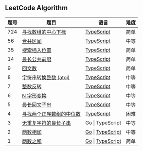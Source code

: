 ## LeetCode Algorithm

| 题号 | 题目                                                                                                             | 语言                                                                                                           | 难度 |
| ---- | ---------------------------------------------------------------------------------------------------------------- | -------------------------------------------------------------------------------------------------------------- | ---- |
| 724  | [寻找数组的中心下标](https://leetcode.cn/problems/find-pivot-index/description/)                                 | [TypeScript](./algorithms/typescript/724.寻找数组的中心下标.ts)                                                                      | 简单 |
| 56   | [合并区间](https://leetcode.cn/problems/merge-intervals/description/)                                            | [TypeScript](./algorithms/typescript/56.合并区间.ts)                                                                      | 中等 |
| 35   | [搜索插入位置](https://leetcode.cn/problems/search-insert-position/description/)                                 | [TypeScript](./algorithms/typescript/35.搜索插入位置.ts)                                                                      | 简单 |
| 14   | [最长公共前缀](https://leetcode.cn/problems/longest-common-prefix/description/)                                  | [TypeScript](./algorithms/typescript/14.最长公共前缀.ts)                                                                      | 简单 |
| 9    | [回文数](https://leetcode.cn/problems/palindrome-number/description/)                                            | [TypeScript](./algorithms/typescript/9.回文数.ts)                                                                      | 简单 |
| 8    | [字符串转换整数 (atoi)](https://leetcode.cn/problems/string-to-integer-atoi/description/)                        | [TypeScript](./algorithms/typescript/8.字符串转换整数-atoi.ts)                                                         | 中等 |
| 7    | [整数反转](https://leetcode.cn/problems/reverse-integer/description/)                                            | [TypeScript](./algorithms/typescript/7.整数反转.ts)                                                                    | 中等 |
| 6    | [N 字形变换](https://leetcode.cn/problems/zigzag-conversion/description/)                                        | [TypeScript](./algorithms/typescript/6.n-字形变换.ts)                                                                  | 中等 |
| 5    | [最长回文子串](https://leetcode.cn/problems/longest-palindromic-substring/description/)                          | [TypeScript](./algorithms/typescript/5.最长回文子串.ts)                                                                | 中等 |
| 4    | [寻找两个正序数组的中位数](https://leetcode.cn/problems/median-of-two-sorted-arrays/description/)                | [TypeScript](./algorithms/typescript/4.寻找两个正序数组的中位数.ts)                                                    | 困难 |
| 3    | [无重复字符的最长子串](https://leetcode.cn/problems/longest-substring-without-repeating-characters/description/) | [Go](./algorithms/golang/3.无重复字符的最长子串.go) \| [TypeScript](./algorithms/typescript/3.无重复字符的最长子串.ts) | 中等 |
| 2    | [两数相加](https://leetcode.cn/problems/add-two-numbers/description/)                                            | [Go](./algorithms/golang/2.两数相加.go) \| [TypeScript](./algorithms/typescript/2.两数相加.ts)                         | 中等 |
| 1    | [两数之和](https://leetcode.cn/problems/two-sum/description/)                                                    | [Go](./algorithms/golang/1.两数之和.go) \| [TypeScript](./algorithms/typescript/1.两数之和.ts)                         | 简单 |
